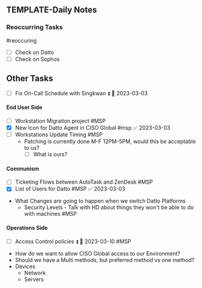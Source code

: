 ## TEMPLATE-Daily Notes

### Reoccurring Tasks

#reoccuring

- [ ] Check on Datto
- [ ] Check on Sophos

## Other Tasks

- [ ] Fix On-Call Schedule with Singkwan ⏫ 📅 2023-03-03 


#### End User Side
- [ ] Workstation Migration project #MSP 
- [x] New Icon for Datto Agent in CISO Global #msp ✅ 2023-03-03
- [ ] Workstations Update Timing #MSP 
	- Patching is currently done M-F 12PM-5PM, would this be acceptable to us?
		- [ ] What is ours?

#### Communism 
- [ ] Ticketing Flows between AutoTask and ZenDesk #MSP
- [x] List of Users for Datto #MSP ✅ 2023-03-03
- What Changes are going to happen when we switch Datto Platforms
	- Security Levels - Talk with HD about things they won't be able to do with machines #MSP

#### Operations Side
- [ ] Access Control policies ⏫ 📅 2023-03-10 #MSP 
* How do we want to allow CISO Global access to our Environment? 
* Should we have a Multi methods, but preferred method vs one method?
* Devices
	* Network
	* Servers
